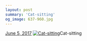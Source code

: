 ```yaml
---
layout: post
summary: 'Cat-sitting'
og_image: 637-960.jpg
---
```


<p>
  <time><a href="/637">June 5, 2017</a></time>
  <a href="/637"><img src="{{ site.assets_url }}/637-480.jpg" srcset="{{ site.assets_url }}/637-240.jpg 240w, {{ site.assets_url }}/637-480.jpg 480w, {{ site.assets_url }}/637-720.jpg 720w, {{ site.assets_url }}/637-960.jpg 960w" sizes="(min-width: 700px) 50vw, calc(100vw - 2rem)" alt="Cat-sitting" /></a><span>Cat-sitting</span>
</p>
